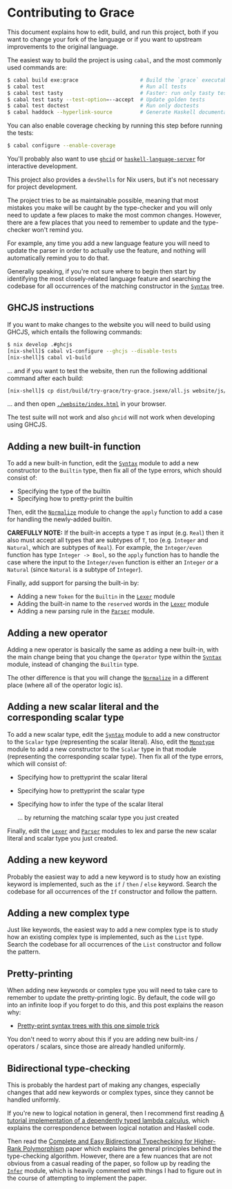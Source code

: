 # Contributing to Grace

This document explains how to edit, build, and run this project, both if you
want to change your fork of the language or if you want to upstream improvements
to the original language.

The easiest way to build the project is using `cabal`, and the most commonly
used commands are:

```bash
$ cabal build exe:grace                    # Build the `grace` executable
$ cabal test                               # Run all tests
$ cabal test tasty                         # Faster: run only tasty tests
$ cabal test tasty --test-option=--accept  # Update golden tests
$ cabal test doctest                       # Run only doctests
$ cabal haddock --hyperlink-source         # Generate Haskell documentation
```

You can also enable coverage checking by running this step before running the
tests:

```bash
$ cabal configure --enable-coverage
```

You'll probably also want to use [`ghcid`](https://github.com/ndmitchell/ghcid)
or
[`haskell-language-server`](https://github.com/haskell/haskell-language-server)
for interactive development.

This project also provides a `devShells` for Nix users, but it's not necessary
for project development.

The project tries to be as maintainable possible, meaning that most mistakes
you make will be caught by the type-checker and you will only need to update a
few places to make the most common changes.  However, there are a few places
that you need to remember to update and the type-checker won't remind you.

For example, any time you add a new language feature you will need to update
the parser in order to actually use the feature, and nothing will automatically
remind you to do that.

Generally speaking, if you're not sure where to begin then start by identifying
the most closely-related language feature and searching the codebase for all
occurrences of the matching constructor in the [`Syntax`][syntax] tree.

## GHCJS instructions

If you want to make changes to the website you will need to build using GHCJS,
which entails the following commands:

```bash
$ nix develop .#ghcjs
[nix-shell]$ cabal v1-configure --ghcjs --disable-tests
[nix-shell]$ cabal v1-build
```

… and if you want to test the website, then run the following additional
command after each build:

```bash
[nix-shell]$ cp dist/build/try-grace/try-grace.jsexe/all.js website/js/all.min.js
```

… and then open [`./website/index.html`](./website/index.html) in your
browser.

The test suite will not work and also `ghcid` will not work when developing
using GHCJS.

## Adding a new built-in function

To add a new built-in function, edit the [`Syntax`][syntax] module to add a new
constructor to the `Builtin` type, then fix all of the type errors, which should
consist of:

* Specifying the type of the builtin
* Specifying how to pretty-print the builtin

Then, edit the [`Normalize`][normalize] module to change the `apply` function to
add a case for handling the newly-added builtin.

**CAREFULLY NOTE:** If the built-in accepts a type `T` as input (e.g. `Real`)
then it also must accept all types that are subtypes of `T`, too (e.g.
`Integer` and `Natural`, which are subtypes of `Real`).  For example, the
`Integer/even` function has type `Integer -> Bool`, so the `apply` function
has to handle the case where the input to the `Integer/even` function is either
an `Integer` *or* a `Natural` (since `Natural` is a subtype of `Integer`).

Finally, add support for parsing the built-in by:

* Adding a new `Token` for the `Builtin` in the [`Lexer`][lexer] module
* Adding the built-in name to the `reserved` words in the [`Lexer`][lexer]
  module
* Adding a new parsing rule in the [`Parser`][parser] module.

## Adding a new operator

Adding a new operator is basically the same as adding a new built-in, with
the main change being that you change the `Operator` type within the
[`Syntax`][syntax] module, instead of changing the `Builtin` type.

The other difference is that you will change the [`Normalize`][normalize] in a
different place (where all of the operator logic is).

## Adding a new scalar literal and the corresponding scalar type

To add a new scalar type, edit the [`Syntax`][syntax] module to add a new
constructor to the `Scalar` type (representing the scalar literal).  Also, edit
the [`Monotype`][monotype] module to add a new constructor to the `Scalar` type
in that module (representing the corresponding scalar type).  Then fix all of
the type errors, which will consist of:

* Specifying how to prettyprint the scalar literal
* Specifying how to prettyprint the scalar type
* Specifying how to infer the type of the scalar literal

  … by returning the matching scalar type you just created

Finally, edit the [`Lexer`][lexer] and [`Parser`][parser] modules to lex and
parse the new scalar literal and scalar type you just created.  

## Adding a new keyword

Probably the easiest way to add a new keyword is to study how an existing
keyword is implemented, such as the `if` / `then` / `else` keyword.  Search
the codebase for all occurrences of the `If` constructor and follow the pattern.

## Adding a new complex type

Just like keywords, the easiest way to add a new complex type is to study how an
existing complex type is implemented, such as the `List` type.  Search the
codebase for all occurrences of the `List` constructor and follow the pattern.

## Pretty-printing

When adding new keywords or complex type you will need to take care to remember
to update the pretty-printing logic.  By default, the code will go into an
infinite loop if you forget to do this, and this post explains the reason why:

* [Pretty-print syntax trees with this one simple trick](https://www.haskellforall.com/2020/11/pretty-print-syntax-trees-with-this-one.html)

You don't need to worry about this if you are adding new built-ins / operators /
scalars, since those are already handled uniformly.

## Bidirectional type-checking

This is probably the hardest part of making any changes, especially changes that
add new keywords or complex types, since they cannot be handled uniformly.

If you're new to logical notation in general, then I recommend first reading
[A tutorial implementation of a dependently typed lambda calculus](http://www.cs.ru.nl/~wouters/Publications/Tutorial.pdf),
which explains the correspondence between logical notation and Haskell code.

Then read the
[Complete and Easy Bidirectional Typechecking for Higher-Rank Polymorphism](https://arxiv.org/abs/1306.6032)
paper which explains the general principles behind the type-checking algorithm.
However, there are a few nuances that are not obvious from a casual reading of
the paper, so follow up by reading the [`Infer`][infer] module, which is heavily
commented with things I had to figure out in the course of attempting to
implement the paper.

[lexer]: ./src/Grace/Lexer.hs
[infer]: ./src/Grace/Infer.hs
[monotype]: ./src/Grace/Monotype.hs
[normalize]: ./src/Grace/Normalize.hs
[parser]: ./src/Grace/Parser.hs
[syntax]: ./src/Grace/Syntax.hs
